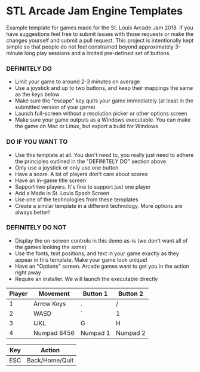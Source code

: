 # STL Arcade Jam Engine Templates

Example template for games made for the St. Louis Arcade Jam 2018. If you have suggestions feel free to submit issues with those requests or make the changes yourself and submit a pull request. This project is intentionally kept simple so that people do not feel constrained beyond approximately 3-minute long play sessions and a limited pre-defined set of buttons.

### DEFINITELY DO
* Limit your game to around 2-3 minutes on average
* Use a joystick and up to two buttons, and keep their mappings the same as the keys below
* Make sure the "escape" key quits your game immediately (at least in the submitted version of your game)
* Launch full-screen without a resolution picker or other options screen
* Make sure your game outputs as a Windows executable. You can make the game on Mac or Linux, but export a build for Windows

### DO IF YOU WANT TO
* Use this template at all. You don't need to, you really just need to adhere the principles outlined in the "DEFINITELY DO" section above
* Only use a joystick or only use one button
* Have a score. A lot of players don't care about scores
* Have an in-game title screen
* Support two players. It's fine to support just one player
* Add a Made in St. Louis Spash Screen
* Use one of the technologies from these templates
* Create a similar template in a different technology. More options are always better!

### DEFINITELY DO NOT
* Display the on-screen controls in this demo as-is (we don't want all of the games looking the same)
* Use the fonts, text positions, and text in your game exactly as they appear in this template. Make your game look unique!
* Have an "Options" screen. Arcade games want to get you in the action right away
* Require an installer. We will launch the executable directly

| Player   | Movement      | Button 1   | Button 2   |
|----------|---------------|------------|------------|
| 1        | Arrow Keys    | .          | /          |
| 2        | WASD          | `          | 1          |
| 3        | IJKL          | G          | H          |
| 4        | Numpad 8456   | Numpad 1   | Numpad 2   |

| Key           | Action        |
|---------------|---------------|
| ESC           | Back/Home/Quit|
